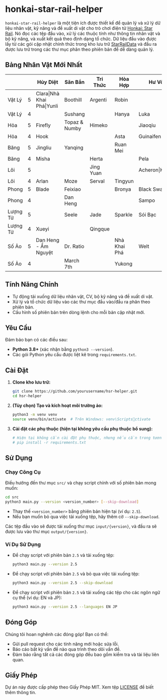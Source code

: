 # honkai-star-rail-helper

`honkai-star-rail-helper` là một tiện ích được thiết kế để quản lý và xử lý dữ liệu nhân vật, kỹ năng và đề xuất di vật cho trò chơi điện tử [Honkai: Star Rail](https://en.wikipedia.org/wiki/Honkai:_Star_Rail). Nó đọc các tệp đầu vào, xử lý các thuộc tính như thông tin nhân vật và bộ kỹ năng, và xuất kết quả theo định dạng tổ chức. Dữ liệu đầu vào được lấy từ các gói cập nhật chính thức trong kho lưu trữ [StarRailData](https://github.com/Dimbreath/StarRailData/tree/master) và đầu ra được lưu trữ trong các thư mục phân theo phiên bản để dễ dàng quản lý.

## Bảng Nhân Vật Mới Nhất
<!-- CHARACTER_TABLE_START -->
|          |   | Hủy Diệt                 | Săn Bắn       | Tri Thức  | Hòa Hợp      | Hư Vô         | Bảo Hộ       | Trù Phú   |
| -------- | - | ------------------------ | ------------- | --------- | ------------ | ------------- | ------------ | --------- |
| Vật Lý   | 5 | Clara\|Nhà Khai Phá\|Yunli | Boothill      | Argenti   | Robin        |               |              |           |
| Vật Lý   | 4 |                          | Sushang       |           | Hanya        | Luka          |              | Natasha   |
| Hỏa      | 5 | Firefly                  | Topaz & Numby | Himeko    |              | Jiaoqiu       | Nhà Khai Phá | Lingsha   |
| Hỏa      | 4 | Hook                     |               |           | Asta         | Guinaifen     |              | Gallagher |
| Băng     | 5 | Jingliu                  | Yanqing       |           | Ruan Mei     |               | Gepard       |           |
| Băng     | 4 | Misha                    |               | Herta     |              | Pela          | March 7th    |           |
| Lôi      | 5 |                          |               | Jing Yuan |              | Acheron\|Kafka |              | Bailu     |
| Lôi      | 4 | Arlan                    | Moze          | Serval    | Tingyun      |               |              |           |
| Phong    | 5 | Blade                    | Feixiao       |           | Bronya       | Black Swan    |              | Huohuo    |
| Phong    | 4 |                          | Dan Heng      |           |              | Sampo         |              |           |
| Lượng Tử | 5 |                          | Seele         | Jade      | Sparkle      | Sói Bạc       | Fu Xuan      |           |
| Lượng Tử | 4 | Xueyi                    |               | Qingque   |              |               |              | Lynx      |
| Số Ảo    | 5 | Dan Heng - Ẩm Nguyệt     | Dr. Ratio     |           | Nhà Khai Phá | Welt          | Aventurine   | Luocha    |
| Số Ảo    | 4 |                          | March 7th     |           | Yukong       |               |              |           |
<!-- CHARACTER_TABLE_END -->

## Tính Năng Chính
- Tự động tải xuống dữ liệu nhân vật, CV, bộ kỹ năng và đề xuất di vật.
- Xử lý và tổ chức dữ liệu vào các thư mục đầu vào/đầu ra phân theo phiên bản.
- Cấu hình số phiên bản trên dòng lệnh cho mỗi bản cập nhật mới.

## Yêu Cầu

Đảm bảo bạn có các điều sau:
- **Python 3.8+** (xác nhận bằng `python3 --version`).
- Các gói Python yêu cầu được liệt kê trong `requirements.txt`.

## Cài Đặt

1. **Clone kho lưu trữ:**
   ```bash
   git clone https://github.com/yourusername/hsr-helper.git
   cd hsr-helper
   ```

2. **(Tùy chọn) Tạo và kích hoạt môi trường ảo:**
   ```bash
   python3 -m venv venv
   source venv/bin/activate  # Trên Windows: venv\Scriptsctivate
   ```

3. **Cài đặt các phụ thuộc (hiện tại không yêu cầu phụ thuộc bổ sung):**
   ```bash
   # Hiện tại không cần cài đặt phụ thuộc, nhưng nếu cần trong tương lai:
   # pip install -r requirements.txt
   ```

## Sử Dụng

### Chạy Công Cụ
   Điều hướng đến thư mục `src/` và chạy script chính với số phiên bản mong muốn:
   ```bash
   cd src
   python3 main.py --version <version_number> [--skip-download]
   ```

   - Thay thế `<version_number>` bằng phiên bản hiện tại (ví dụ: `2.5`).
   - Nếu bạn muốn bỏ qua việc tải xuống tệp, hãy thêm cờ `--skip-download`.

   Các tệp đầu vào sẽ được tải xuống thư mục `input/{version}`, và đầu ra sẽ được lưu vào thư mục `output/{version}`.

### Ví Dụ Sử Dụng

- Để chạy script với phiên bản `2.5` và tải xuống tệp:
  ```bash
  python3 main.py --version 2.5
  ```

- Để chạy script với phiên bản `2.5` và bỏ qua việc tải xuống tệp:
  ```bash
  python3 main.py --version 2.5 --skip-download
  ```

- Để chạy script với phiên bản `2.5` và tải xuống các tệp cho các ngôn ngữ cụ thể (ví dụ: EN và JP):
  ```bash
  python3 main.py --version 2.5 --languages EN JP
  ```

## Đóng Góp

Chúng tôi hoan nghênh các đóng góp! Bạn có thể:
- Gửi pull request cho các tính năng mới hoặc sửa lỗi.
- Báo cáo bất kỳ vấn đề nào qua trình theo dõi vấn đề.
- Đảm bảo rằng tất cả các đóng góp đều bao gồm kiểm tra và tài liệu liên quan.

## Giấy Phép

Dự án này được cấp phép theo Giấy Phép MIT. Xem tệp [LICENSE](LICENSE) để biết thêm thông tin.
